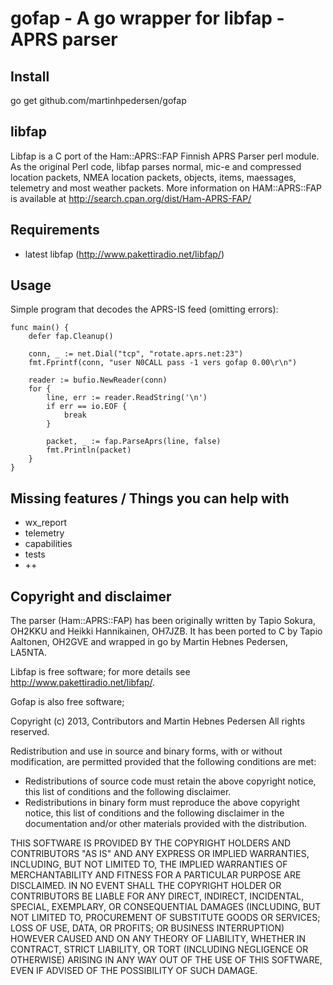 # gofap - A go wrapper for libfap - APRS parser

## Install

go get github.com/martinhpedersen/gofap

## libfap

Libfap is a C port of the Ham::APRS::FAP Finnish APRS Parser perl
module. As the original Perl code, libfap parses normal, mic-e and
compressed location packets, NMEA location packets, objects, items,
maessages, telemetry and most weather packets. More information on
HAM::APRS::FAP is available at <http://search.cpan.org/dist/Ham-APRS-FAP/>

## Requirements

* latest libfap (<http://www.pakettiradio.net/libfap/>)

## Usage
Simple program that decodes the APRS-IS feed (omitting errors):

	func main() {
		defer fap.Cleanup()

		conn, _ := net.Dial("tcp", "rotate.aprs.net:23")
		fmt.Fprintf(conn, "user N0CALL pass -1 vers gofap 0.00\r\n")

		reader := bufio.NewReader(conn)
		for {
			line, err := reader.ReadString('\n')
			if err == io.EOF {
				break
			}

			packet, _ := fap.ParseAprs(line, false)
			fmt.Println(packet)
		}
	}

## Missing features / Things you can help with

* wx_report
* telemetry
* capabilities
* tests
* ++

## Copyright and disclaimer

The parser (Ham::APRS::FAP) has been originally written
by Tapio Sokura, OH2KKU and Heikki Hannikainen, OH7JZB. It has
been ported to C by Tapio Aaltonen, OH2GVE and wrapped in go
by Martin Hebnes Pedersen, LA5NTA.

Libfap is free software; for more details see <http://www.pakettiradio.net/libfap/>.

Gofap is also free software; 

Copyright (c) 2013, Contributors and Martin Hebnes Pedersen
All rights reserved.

Redistribution and use in source and binary forms, with or without modification, are permitted provided that the following conditions are met:
- Redistributions of source code must retain the above copyright notice, this list of conditions and the following disclaimer.
- Redistributions in binary form must reproduce the above copyright notice, this list of conditions and the following disclaimer in the documentation and/or other materials provided with the distribution.

THIS SOFTWARE IS PROVIDED BY THE COPYRIGHT HOLDERS AND CONTRIBUTORS "AS IS" AND ANY EXPRESS OR IMPLIED WARRANTIES, INCLUDING, BUT NOT LIMITED TO, THE IMPLIED WARRANTIES OF MERCHANTABILITY AND FITNESS FOR A PARTICULAR PURPOSE ARE DISCLAIMED. IN NO EVENT SHALL THE COPYRIGHT HOLDER OR CONTRIBUTORS BE LIABLE FOR ANY DIRECT, INDIRECT, INCIDENTAL, SPECIAL, EXEMPLARY, OR CONSEQUENTIAL DAMAGES (INCLUDING, BUT NOT LIMITED TO, PROCUREMENT OF SUBSTITUTE GOODS OR SERVICES; LOSS OF USE, DATA, OR PROFITS; OR BUSINESS INTERRUPTION) HOWEVER CAUSED AND ON ANY THEORY OF LIABILITY, WHETHER IN CONTRACT, STRICT LIABILITY, OR TORT (INCLUDING NEGLIGENCE OR OTHERWISE) ARISING IN ANY WAY OUT OF THE USE OF THIS SOFTWARE, EVEN IF ADVISED OF THE POSSIBILITY OF SUCH DAMAGE.
